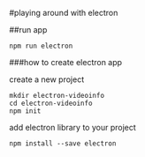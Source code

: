 #playing around with electron

##run app

	npm run electron

###how to create electron app

create a new project

	mkdir electron-videoinfo
	cd electron-videoinfo
	npm init
	
add electron library to your project

	npm install --save electron
	

